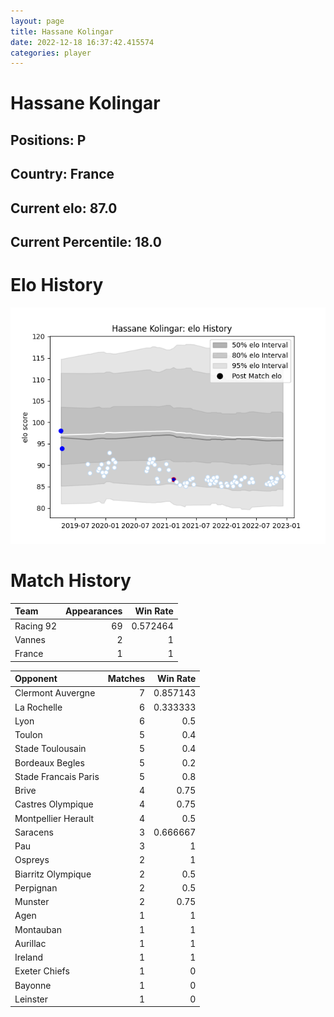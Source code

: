 ```yaml
---  
layout: page  
title: Hassane Kolingar  
date: 2022-12-18 16:37:42.415574  
categories: player  
---
```

# Hassane Kolingar

## Positions: P

## Country: France

## Current elo: 87.0

## Current Percentile: 18.0

# Elo History


![elo history](history_HassaneKolingar.png)
# Match History


| Team      |   Appearances |   Win Rate |
|:----------|--------------:|-----------:|
| Racing 92 |            69 |   0.572464 |
| Vannes    |             2 |   1        |
| France    |             1 |   1        |

| Opponent             |   Matches |   Win Rate |
|:---------------------|----------:|-----------:|
| Clermont Auvergne    |         7 |   0.857143 |
| La Rochelle          |         6 |   0.333333 |
| Lyon                 |         6 |   0.5      |
| Toulon               |         5 |   0.4      |
| Stade Toulousain     |         5 |   0.4      |
| Bordeaux Begles      |         5 |   0.2      |
| Stade Francais Paris |         5 |   0.8      |
| Brive                |         4 |   0.75     |
| Castres Olympique    |         4 |   0.75     |
| Montpellier Herault  |         4 |   0.5      |
| Saracens             |         3 |   0.666667 |
| Pau                  |         3 |   1        |
| Ospreys              |         2 |   1        |
| Biarritz Olympique   |         2 |   0.5      |
| Perpignan            |         2 |   0.5      |
| Munster              |         2 |   0.75     |
| Agen                 |         1 |   1        |
| Montauban            |         1 |   1        |
| Aurillac             |         1 |   1        |
| Ireland              |         1 |   1        |
| Exeter Chiefs        |         1 |   0        |
| Bayonne              |         1 |   0        |
| Leinster             |         1 |   0        |